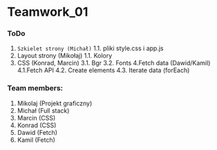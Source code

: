 # Teamwork_01

### ToDo
1. ``Szkielet strony (Michał)``
1.1. pliki style.css i app.js
2. Layout strony (Mikołaj)
1.1. Kolory
3. CSS (Konrad, Marcin)
3.1. Bgr
3.2. Fonts
4.Fetch data (Dawid/Kamil)
4.1.Fetch API
4.2. Create elements
4.3. Iterate data (forEach)

### Team members:

1. Mikolaj (Projekt graficzny)
2. Michał (Full stack)
3. Marcin (CSS)
4. Konrad (CSS)
5. Dawid (Fetch)
6. Kamil (Fetch)

